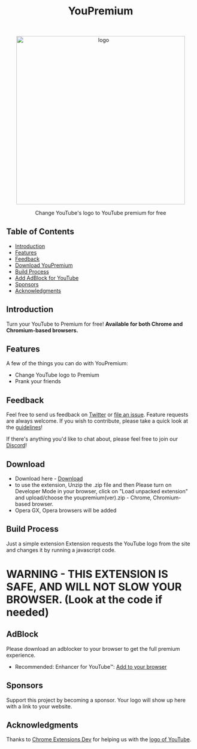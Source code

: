 <h1 align="center"> YouPremium </h1> <br>
<p align="center">
  <a href="https://youpremium.mavenllc.42web.io/">
    <img alt="logo" title="YouPremium" src="https://th.bing.com/th/id/OIP.aZm2VnsyW9yfeuVHKxp-kwHaE8?pid=ImgDet&rs=1" width="450">
  </a>
</p>

<p align="center">
  Change YouTube's logo to YouTube premium for free
</p>

<!-- START doctoc generated TOC please keep comment here to allow auto update -->
<!-- DON'T EDIT THIS SECTION, INSTEAD RE-RUN doctoc TO UPDATE -->
## Table of Contents

- [Introduction](#introduction)
- [Features](#features)
- [Feedback](#feedback)
- [Download YouPremium](#download)
- [Build Process](#build-process)
- [Add AdBlock for YouTube](#adblock)
- [Sponsors](#sponsors-)
- [Acknowledgments](#acknowledgments)

<!-- END doctoc generated TOC please keep comment here to allow auto update -->

## Introduction

Turn your YouTube to Premium for free!
**Available for both Chrome and Chromium-based browsers.**

## Features

A few of the things you can do with YouPremium:

* Change YouTube logo to Premium
* Prank your friends
## Feedback

Feel free to send us feedback on [Twitter](https://twitter.com/maven_llc) or [file an issue](https://github.com/MaVeN-LLC/YouPremium/issues/new). Feature requests are always welcome. If you wish to contribute, please take a quick look at the [guidelines](./CONTRIBUTING.md)!

If there's anything you'd like to chat about, please feel free to join our [Discord](https://dsc.gg/mavenllc)!

## Download
- Download here - [Download](https://github.com/MaVeN-LLC/YouPremium/releases)
- to use the extension, Unzip the .zip file and then Please turn on Developer Mode in your browser, click on "Load unpacked extension" and upload/choose the youpremium(ver).zip - Chrome, Chromium-based browser.
- Opera GX, Opera browsers will be added
## Build Process
Just a simple extension
Extension requests the YouTube logo from the site and changes it by running a javascript code.
# WARNING - THIS EXTENSION IS SAFE, AND WILL NOT SLOW YOUR BROWSER. (Look at the code if needed)
## AdBlock
Please download an adblocker to your browser to get the full premium experience.
- Recommended: Enhancer for YouTube™: [Add to your browser](https://chrome.google.com/webstore/detail/enhancer-for-youtube/ponfpcnoihfmfllpaingbgckeeldkhle)
## Sponsors 

Support this project by becoming a sponsor. Your logo will show up here with a link to your website.
## Acknowledgments

Thanks to [Chrome Extensions Dev](https://www.chrome.com) for helping us with the [logo of YouTube](https://www.chrome.com).

